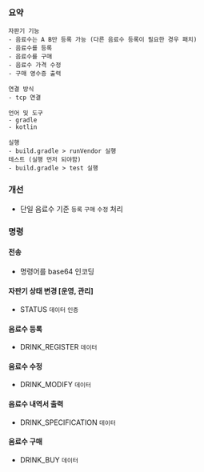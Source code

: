 ### 요약
```
자판기 기능
- 음료수는 A B만 등록 가능 (다른 음료수 등록이 필요한 경우 패치)
- 음료수를 등록
- 음료수를 구매
- 음료수 가격 수정
- 구매 영수증 출력

연결 방식
- tcp 연결

언어 및 도구
- gradle
- kotlin

실행
- build.gradle > runVendor 실행
테스트 (실행 먼저 되야함)
- build.gradle > test 실행

``` 

### 개선
- 단일 음료수 기준 `등록` `구매` `수정` 처리

### 명령
#### 전송
- 명령어를 base64 인코딩
#### 자판기 상태 변경 [운영, 관리]
- STATUS `데이터` `인증` 
#### 음료수 등록
- DRINK_REGISTER `데이터`
#### 음료수 수정
- DRINK_MODIFY `데이터`
#### 음료수 내역서 출력
- DRINK_SPECIFICATION `데이터`
#### 음료수 구매
- DRINK_BUY `데이터`